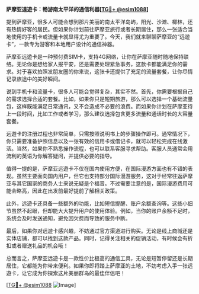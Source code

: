 **萨摩亚遠遊卡：畅游南太平洋的通信利器[[TG💪+ @esim1088](https://t.me/s/esim1088)]**

提到萨摩亚，很多人可能会想到那片美丽的南太平洋岛屿，阳光、沙滩、椰林，还有热情好客的居民。但如果你计划前往萨摩亚旅行或者长期居住，那么一张适合当地使用的手机卡或流量卡就显得尤为重要了。今天，我们就来聊聊萨摩亚的“远遊卡”，一款专为游客和本地用户设计的通信神器。

萨摩亚远遊卡是一种预付费SIM卡，支持4G网络，让你在萨摩亚随时随地保持联络。无论你是想给家人报平安，还是需要处理紧急事务，这款卡都能满足你的需求。对于喜欢拍照发朋友圈的你来说，这张卡还提供了充足的流量套餐，让你尽情记录旅途中的美好瞬间。

说到手机卡和流量卡，很多人可能会觉得复杂，其实不然。首先，你需要根据自己的需求选择合适的套餐。比如，如果你只是短期旅游，那么可以选择一个基础流量包，这样既能满足日常通讯，又不会造成不必要的浪费。而如果你计划在萨摩亚待上一段时间，比如工作或者学习，那么建议选择包含更多流量和通话时长的大容量套餐。

远遊卡的注册过程也非常简单，只需按照说明书上的步骤操作即可。通常情况下，你只需要准备护照信息以及一张有效的信用卡或借记卡，就可以轻松完成在线激活。当然，如果你不熟悉操作流程，也可以联系客服寻求帮助。客服人员通常会用流利的英语为你解答疑问，并提供必要的指导。

值得一提的是，萨摩亚远遊卡不仅在国内使用方便，在国际漫游方面也有不错的表现。虽然主要面向国内用户，但它也支持部分国际漫游服务，这对于经常往返萨摩亚与其它国家的商务人士来说无疑是个福音。不过需要注意的是，国际漫游费用可能会略高，因此在出发前最好提前了解相关政策。

此外，远遊卡还具备一些额外的功能，比如短信提醒、账户余额查询等。这些小细节虽然不起眼，但却能大大提升用户的使用体验。例如，当你的账户余额不足时，系统会及时发送通知，避免因欠费而导致的服务中断。

最后，如果你对远遊卡感兴趣，不妨通过官方渠道进行购买。无论是线上商城还是实体店铺，都可以找到这款产品。同时，记得关注相关的促销活动，有时候会有折扣或者赠送礼品的机会哦！

总而言之，萨摩亚远遊卡是一款性价比极高的通信工具，无论是短暂停留还是长期居住，它都能为你带来便利。如果你即将踏上萨摩亚的土地，不妨考虑入手一张远遊卡，让它成为你探索这片美丽群岛的最佳伴侣吧！

[[TG💪+ @esim1088](https://t.me/s/esim1088) ![Image](https://i.postimg.cc/4NQfJmqS/Snipaste-2025-05-13-00-14-12.png)]